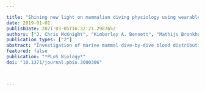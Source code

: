 ---
title: "Shining new light on mammalian diving physiology using wearable near-infrared spectroscopy"
date: 2019-01-01
publishDate: 2021-03-05T16:32:21.298765Z
authors: ["J. Chris McKnight", "Kimberley A. Bennett", "Mathijs Bronkhorst", "Debbie J.F. Russell", "Steve Balfour", "Ryan Milne", "Matt Bivins", "Simon E.W. Moss", "Willy Colier", "Ailsa J. Hall", "Dave Thompson"]
publication_types: ["2"]
abstract: "Investigation of marine mammal dive-by-dive blood distribution and oxygenation has been limited by a lack of noninvasive technology for use in freely diving animals. Here, we developed a noninvasive near-infrared spectroscopy (NIRS) device to measure relative changes in blood volume and haemoglobin oxygenation continuously in the blubber and brain of voluntarily diving harbour seals. Our results show that seals routinely exhibit preparatory peripheral vasoconstriction accompanied by increased cerebral blood volume approximately 15 s before submersion. These anticipatory adjustments confirm that blood redistribution in seals is under some degree of cognitive control that precedes the mammalian dive response. Seals also routinely increase cerebral oxygenation at a consistent time during each dive, despite a lack of access to ambient air. We suggest that this frequent and reproducible reoxygenation pattern, without access to ambient air, is underpinned by previously unrecognised changes in cerebral drainage. The ability to track blood volume and oxygenation in different tissues using NIRS will facilitate a more accurate understanding of physiological plasticity in diving animals in an increasingly disturbed and exploited environment."
featured: false
publication: "*PLoS Biology*"
doi: "10.1371/journal.pbio.3000306"


---
